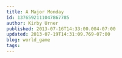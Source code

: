 ```yaml
---
title: A Major Monday
id: 1376592111047867785
author: Kirby Urner
published: 2013-07-16T14:33:00.004-07:00
updated: 2013-07-19T14:31:09.769-07:00
blog: world_game
tags: 
---
```


